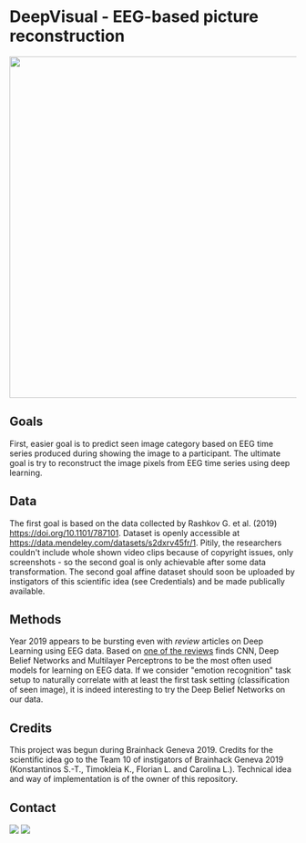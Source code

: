 # DeepVisual - EEG-based picture reconstruction

<!--(https://www.kentpaulette.com/wp-content/uploads/dream-bear-painting-artist-kent-paulette.jpg)-->
<img src="https://www.kentpaulette.com/wp-content/uploads/dream-bear-painting-artist-kent-paulette.jpg" width="600px" />

## Goals
First, easier goal is to predict seen image category based on EEG time series produced during showing the image to a participant.
The ultimate goal is try to reconstruct the image pixels from EEG time series using deep learning.

## Data 
The first goal is based on the data collected by Rashkov G. et al. (2019) https://doi.org/10.1101/787101. Dataset is openly accessible at https://data.mendeley.com/datasets/s2dxrv45fr/1. Pitily, the researchers couldn't include whole shown video clips because of copyright issues, only screenshots - so the second goal is only achievable after some data transformation.
The second goal affine dataset should soon be uploaded by instigators of this scientific idea (see Credentials) and be made publically available.


## Methods
Year 2019 appears to be bursting even with *review* articles on Deep Learning using EEG data. Based on [one of the reviews](https://iopscience.iop.org/article/10.1088/1741-2552/ab0ab5) finds CNN, Deep Belief Networks and Multilayer Perceptrons to be the most often used models for learning on EEG data. If we consider "emotion recognition" task setup to naturally correlate with at least the first task setting (classification of seen image), it is indeed interesting to try the Deep Belief Networks on our data.

## Credits
This project was begun during Brainhack Geneva 2019. Credits for the scientific idea go to the Team 10 of instigators of Brainhack Geneva 2019 (Konstantinos S.-T., Timokleia K., Florian L. and Carolina L.). Technical idea and way of implementation is of the owner of this repository.

## Contact
<a href="https://mattermost.brainhack.org/brainhack/channels/DeepVisual" target="_blank"><img src="http://www.mattermost.org/wp-content/uploads/2016/03/logoHorizontal.png" /></a>
<a href="https://meet.jit.si/DeepVisual" target="_blank">
<img src="https://jitsi.org/wp-content/uploads/2018/11/jitsi-logo-blue-grey-text.png" /> </a>
